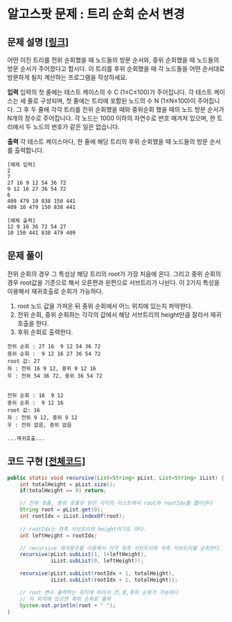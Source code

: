 # 알고스팟 문제 : 트리 순회 순서 변경

## 문제 설명 [[링크]](https://algospot.com/judge/problem/read/TRAVERSAL)


어떤 이진 트리를 전위 순회했을 때 노드들의 방문 순서와, 중위 순회했을 때 노드들의 방문 순서가 주어졌다고 합시다. 이 트리를 후위 순회했을 때 각 노드들을 어떤 순서대로 방문하게 될지 계산하는 프로그램을 작성하세요.

**입력**
입력의 첫 줄에는 테스트 케이스의 수 C (1≤C≤100)가 주어집니다. 각 테스트 케이스는 세 줄로 구성되며, 첫 줄에는 트리에 포함된 노드의 수 N (1≤N≤100)이 주어집니다. 그 후 두 줄에 각각 트리를 전위 순회했을 때와 중위순회 했을 때의 노드 방문 순서가 N개의 정수로 주어집니다. 각 노드는 1000 이하의 자연수로 번호 매겨져 있으며, 한 트리에서 두 노드의 번호가 같은 일은 없습니다.

**출력**
각 테스트 케이스마다, 한 줄에 해당 트리의 후위 순회했을 때 노드들의 방문 순서를 출력합니다.

```
[예제 입력]
2
7
27 16 9 12 54 36 72
9 12 16 27 36 54 72
6
409 479 10 838 150 441
409 10 479 150 838 441

[예제 출력]
12 9 16 36 72 54 27
10 150 441 838 479 409
```



## 문제 풀이

전위 순회의 경우 그 특성상 해당 트리의 root가 가장 처음에 온다. 그리고 중위 순회의 경우 root값을 기준으로 해서 오른편과 왼편으로 서브트리가 나뉜다. 이 2가지 특성을 이용해서 재귀호출로 순회가 가능하다.

1. root 노드 값을 가져온 뒤 중위 순회에서 어느 위치에 있는지 파악한다.
2. 전위 순회, 중위 순회하는 각각의 값에서 해당 서브트리의 height만큼 잘라서 재귀호출을 한다. 
3. 후위 순회로 출력한다.

```
전위 순회 : 27 16  9 12 54 36 72
중위 순회 :  9 12 16 27 36 54 72
root 값: 27
좌 : 전위 16 9 12, 중위 9 12 16
우 : 전위 54 36 72, 중위 36 54 72


전위 순회 : 16  9 12
중위 순회 :  9 12 16
root 값: 16
좌 : 전위 9 12, 중위 9 12
우 : 전위 없음, 중위 없음

...재귀호출... 
```





## 코드 구현 [[전체코드]](./Main.java)

```java
public static void recursive(List<String> pList, List<String> iList) {
    int totalHeight = pList.size();
    if(totalHeight == 0) return;

    // 전위 호출, 중위 호출로 받은 각각의 리스트에서 root와 rootIdx를 뽑아낸다
    String root = pList.get(0);
    int rootIdx = iList.indexOf(root);
    
    // rootIdx는 좌측 서브트리의 height이기도 하다.
    int leftHeight = rootIdx;

    // recursive 재귀함수를 이용해서 각각 좌측 서브트리와 우측 서브트리를 순회한다
    recursive(pList.subList(1, 1+leftHeight), 
              iList.subList(0, leftHeight));

    recursive(pList.subList(rootIdx + 1, totalHeight), 
              iList.subList(rootIdx + 1, totalHeight));

    // root 변수 출력하는 위치에 따라서 전,중,후위 순회가 가능하다
    // 이 위치에 있으면 후위 순회로 출력
    System.out.println(root + " ");	
}
```

